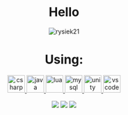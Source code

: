 <h1 align="center">Hello</h1>

<p align="center"> <img src="https://komarev.com/ghpvc/?username=rysiek21&label=Profile%20views&color=0e75b6&style=flat" alt="rysiek21" /> </p>

<h1 align="center">Using:</h1>

<p align="center"> 
  <a href="https://www.w3schools.com/cs/" target="_blank"> 
    <img src="https://upload.wikimedia.org/wikipedia/commons/thumb/7/7a/C_Sharp_logo.svg/1200px-C_Sharp_logo.svg.png" alt="csharp" width="40" height="40"/>
  </a>
  <a href="https://www.java.com" target="_blank"> 
    <img src="https://upload.wikimedia.org/wikipedia/en/thumb/3/30/Java_programming_language_logo.svg/1200px-Java_programming_language_logo.svg.png" alt="java" width="40" height="40"/>
  </a>
    <a href="https://www.lua.org/" target="_blank"> 
    <img src="https://www.vectorlogo.zone/logos/lua/lua-official.svg" alt="lua" width="40" height="40"/>
  </a>
  <a href="https://www.mysql.com/" target="_blank"> 
    <img src="https://i.pinimg.com/originals/09/7b/34/097b349ab1d78c15744c3a89ff457939.png" alt="mysql" width="40" height="40"/>
  </a>
  <a href="https://unity.com/" target="_blank"> 
    <img src="https://www.vectorlogo.zone/logos/unity3d/unity3d-icon.svg" alt="unity" width="40" height="40"/>
  </a>
  <a href="https://code.visualstudio.com/" target="_blank"> 
    <img src="https://www.vectorlogo.zone/logos/visualstudio_code/visualstudio_code-icon.svg" alt="vscode" width="40" height="40"/>
  </a>
</p>
<p align="center">
  <img align="center" src="https://github-readme-stats.vercel.app/api?username=rysiek21&count_private=true&show_icons=true&theme=material-palenight" />
  <img align="center" src="https://github-readme-stats.vercel.app/api/wakatime?username=rysiek21&theme=material-palenight" />
  <img align="center" src="https://github-readme-stats.vercel.app/api/top-langs/?username=rysiek21&layout=compact&theme=material-palenight" />
</p>
